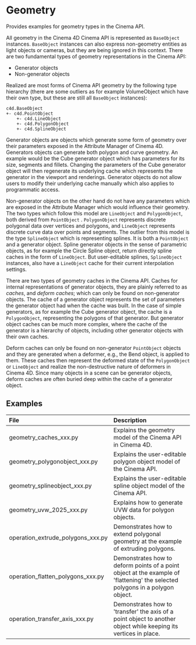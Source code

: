 # Geometry
Provides examples for geometry types in the Cinema API.

All geometry in the Cinema 4D Cinema API is represented as `BaseObject` instances. `BaseObject` instances can also express non-geometry entities as light objects or cameras, but they are being ignored in this context. There are two fundamental types of geometry representations in the Cinema API:

* Generator objects
* Non-generator objects

Realized are most forms of Cinema API geometry by the following type hierarchy (there are some outliers as for example VolumeObject which have their own type, but these are still all `BaseObject` instances):

    c4d.BaseObject
    +- c4d.PointObject
        +- c4d.LineObject
        +- c4d.PolygonObject
        +- c4d.SplineObject

Generator objects are objects which generate some form of geometry over their parameters exposed in the Attribute Manager of Cinema 4D. Generators objects can generate both polygon and curve geometry. An example would be the Cube generator object which has parameters for its size, segments and fillets. Changing the parameters of the Cube generator object will then regenerate its underlying cache which represents the generator in the viewport and renderings. Generator objects do not allow users to modify their underlying cache manually which also applies to programmatic access.

Non-generator objects on the other hand do not have any parameters which are exposed in the Attribute Manager which would influence their geometry. The two types which follow this model are `LineObject` and `PolygonObject`, both derived from `PointObject` . `PolygonObject` represents discrete polygonal data over vertices and polygons, and `LineObject` represents discrete curve data over points and segments. The outlier from this model is the type `SplineObject` which is representing splines. It is both a `PointObject` and a generator object. Spline generator objects in the sense of parametric objects, as for example the Circle Spline object, return directly spline caches in the form of `LineObject`. But user-editable splines, `SplineObject` instances, also have a `LineObject` cache for their current interpolation settings. 

There are two types of geometry caches in the Cinema API. Caches for internal representations of generator objects, they are plainly referred to as *caches*, and *deform caches*; which can only be found on non-generator objects. The cache of a generator object represents the set of parameters the generator object had when the cache was built. In the case of simple generators, as for example the Cube generator object, the cache is a `PolygonObject`, representing the polygons of that generator. But generator object caches can be much more complex, where the cache of the generator is a hierarchy of objects, including other generator objects with their own caches. 

Deform caches can only be found on non-generator `PointObject` objects and they are generated when a deformer, e.g., the Bend object, is applied to them. These caches then represent the deformed state of the `PolygonObject` or `LineObject` and realize the non-destructive nature of deformers in Cinema 4D. Since many objects in a scene can be generator objects, deform caches are often buried deep within the cache of a generator object.

## Examples

| File | Description |
| :-   | :-          |
| geometry_caches_xxx.py | Explains the geometry model of the Cinema API in Cinema 4D. |
| geometry_polygonobject_xxx.py | Explains the user-editable polygon object model of the Cinema API. |
| geometry_splineobject_xxx.py | Explains the user-editable spline object model of the Cinema API. |
| geometry_uvw_2025_xxx.py | Explains how to generate UVW data for polygon objects. |
| operation_extrude_polygons_xxx.py | Demonstrates how to extend polygonal geometry at the example of extruding polygons. |
| operation_flatten_polygons_xxx.py | Demonstrates how to deform points of a point object at the example of 'flattening' the selected polygons in a polygon object. |
| operation_transfer_axis_xxx.py | Demonstrates how to 'transfer' the axis of a point object to another object while keeping its vertices in place. |